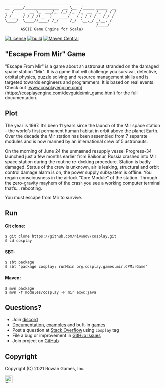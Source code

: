     
    
    _________            ______________               
    __  ____/_______________  __ \__  /_____ _____  __
    _  /    _  __ \_  ___/_  /_/ /_  /_  __ `/_  / / /
    / /___  / /_/ /(__  )_  ____/_  / / /_/ /_  /_/ /
    \____/  \____//____/ /_/     /_/  \__,_/ _\__, /  
                                             /____/
           ASCII Game Engine for Scala3
    

[![License](https://img.shields.io/badge/license-Apache%202-blue.svg)](https://raw.githubusercontent.com/apache/opennlp/master/LICENSE)
[![build](https://github.com/nivanov/cosplay/actions/workflows/build.yml/badge.svg)](https://github.com/nivanov/cosplay/actions/workflows/build.yml)
[![Maven Central](https://img.shields.io/maven-central/v/org.cosplayengine/cosplay.svg?label=Maven%20Central)](https://search.maven.org/search?q=g:%22org.cosplayengine%22%20AND%20a:%22cosplay%22)

## "Escape From Mir" Game
"Escape From Mir" is a game about an astronaut stranded on the damaged space station "Mir". It is a game that will 
challenge you survival, detective, orbital physics, puzzle solving and resource management skills and is targeted towards 
engineers and programmers. It is based on real events. Check out [www.cosplayengine.com](https://cosplayengine.com/devguide/mir_game.html) for the full 
documentation.

## Plot
The year is 1997. It’s been 11 years since the launch of the Mir space station - the world’s first permanent human 
habitat in orbit above the planet Earth. Over the decade the Mir station has been assembled from 7 separate modules 
and is now manned by an international crew of 5 astronauts.

On the morning of June 24 the unmanned resupply vessel Progress-34 launched just a few months earlier from Baikonur, 
Russia crashed into Mir space station during the routine re-docking procedure. Station is badly damaged. Status of the 
crew is unknown, air is leaking, structural and orbit control damage alarm is on, the power supply subsystem 
is offline. You regain consciousness in the airlock “Core Module” of the station. Through the zero-gravity mayhem of 
the crash you see a working computer terminal that’s... rebooting.

You must escape from Mir to survive.

## Run
#### Git clone:
```shell
$ git clone https://github.com/nivanov/cosplay.git
$ cd cosplay
```
#### SBT:
```shell
$ sbt package
$ sbt "package cosplay; runMain org.cosplay.games.mir.CPMirGame"
```
#### Maven:
```shell
$ mvn package
$ mvn -f modules/cosplay -P mir exec:java
```

## Questions?
* Join [discord](https://discord.gg/gDQuYJDM)
* [Documentation](https://cosplayengine.com), [examples](https://github.com/nivanov/cosplay/tree/master/modules/cosplay/src/main/scala/org/cosplay/examples) and built-in [games](https://github.com/nivanov/cosplay/tree/master/modules/cosplay/src/main/scala/org/cosplay/games)
* Post a question at [Stack Overflow](https://stackoverflow.com/questions/ask) using <code>cosplay</code> tag
* File a bug or improvement in [GitHub Issues](https://github.com/nivanov/cosplay/issues)
* Join project on [GitHub](https://github.com/nivanov/cosplay/issues)

## Copyright
Copyright (C) 2021 Rowan Games, Inc.

<img src="https://cosplayengine.com/images/cosplay-grey.gif" height="24px" alt="CosPlay Logo">


